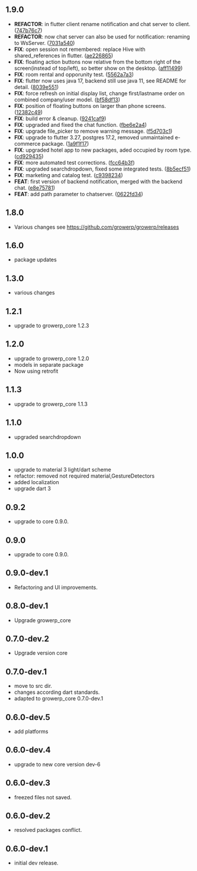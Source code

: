 ## 1.9.0

 - **REFACTOR**: in flutter client rename notification and chat server to client. ([747b76c7](https://github.com/growerp/growerp/commit/747b76c77497fe51f44481f5c2b38a6087c40ad7))
 - **REFACTOR**: now chat server can also be used for notification: renaming to WsServer. ([7031a540](https://github.com/growerp/growerp/commit/7031a540755648763a15b0b0b60607d644195a46))
 - **FIX**: open session not remembered: replace Hive with shared_references in flutter. ([ae226865](https://github.com/growerp/growerp/commit/ae226865ecb2da59f6a45cf8eb0a22c219921710))
 - **FIX**: floating action buttons now relative from the bottom right of the screen(instead of top/left), so better show on the desktop. ([aff11499](https://github.com/growerp/growerp/commit/aff11499cfe4997b4a0daf991aed057e919a64d9))
 - **FIX**: room rental and opporunity test. ([5562a7a3](https://github.com/growerp/growerp/commit/5562a7a322bbf31409a21343758613fa4aef630e))
 - **FIX**: flutter now uses java 17, backend still use java 11, see README for detail. ([8039e551](https://github.com/growerp/growerp/commit/8039e551bf240d012e974f2a1b10e64553218724))
 - **FIX**: force refresh on initial display list, change first/lastname order on combined company/user model. ([bf58df13](https://github.com/growerp/growerp/commit/bf58df13e5bf8e32d8001a9554ab45c9d6080951))
 - **FIX**: position of floating buttons on larger than phone screens. ([12382c49](https://github.com/growerp/growerp/commit/12382c499b1f9c42097e055c63058f2959b165ce))
 - **FIX**: build error & cleanup. ([9241caf9](https://github.com/growerp/growerp/commit/9241caf9595474b786451f879fce1929a13c2584))
 - **FIX**: upgraded and fixed the chat function. ([fbe6e2a4](https://github.com/growerp/growerp/commit/fbe6e2a43b2cbf890714e33cf2cb8aa24b0046c9))
 - **FIX**: upgrade file_picker to remove warning message. ([f5d703c1](https://github.com/growerp/growerp/commit/f5d703c19b1a4e19f0cbfac6eca32362ab4411a1))
 - **FIX**: upgrade to flutter 3.27, postgres 17.2, removed unmaintained e-commerce package. ([1a9f1f17](https://github.com/growerp/growerp/commit/1a9f1f17928d5e35156ff744338dbb941dfb7222))
 - **FIX**: upgraded hotel app to new packages, aded occupied by room type. ([cd929435](https://github.com/growerp/growerp/commit/cd929435cc3a02667c1e02408e0b90f055e4baf3))
 - **FIX**: more automated test corrections. ([fcc64b3f](https://github.com/growerp/growerp/commit/fcc64b3f825dbf378684bfa3e7689dfd2e824f53))
 - **FIX**: upgraded searchdropdown, fixed some integrated tests. ([8b5ecf51](https://github.com/growerp/growerp/commit/8b5ecf51c9312a45f9ef6147ac0cf8c941502d19))
 - **FIX**: marketing and catalog test. ([c9398234](https://github.com/growerp/growerp/commit/c939823452125d04855d5a9cd1699f9aa4db3082))
 - **FEAT**: first version of backend notification, merged with the backend chat. ([e8e75781](https://github.com/growerp/growerp/commit/e8e7578199b7bcf12d5021e90a9d37b26aa9f8b8))
 - **FEAT**: add path parameter to chatserver. ([0622fd34](https://github.com/growerp/growerp/commit/0622fd34bd35ed9107cd47d2b81d486eacdf6342))

## 1.8.0
* Various changes see https://github.com/growerp/growerp/releases

## 1.6.0
* package updates

## 1.3.0
* various changes

## 1.2.1
* upgrade to growerp_core 1.2.3

## 1.2.0
* upgrade to growerp_core 1.2.0
* models in separate package
* Now using retrofit

## 1.1.3
* upgrade to growerp_core 1.1.3

## 1.1.0
* upgraded searchdropdown

## 1.0.0
* upgrade to material 3 light/dart scheme
* refactor: removed not required material,GestureDetectors
* added localization
* upgrade dart 3

## 0.9.2
* upgrade to core 0.9.0.

## 0.9.0
* upgrade to core 0.9.0.

## 0.9.0-dev.1
* Refactoring and UI improvements.

## 0.8.0-dev.1
* Upgrade growerp_core

## 0.7.0-dev.2
* Upgrade version core

## 0.7.0-dev.1
* move to src dir.
* changes according dart standards.
* adapted to growerp_core 0.7.0-dev.1

## 0.6.0-dev.5
* add platforms

## 0.6.0-dev.4
* upgrade to new core version dev-6

## 0.6.0-dev.3
* freezed files not saved.

## 0.6.0-dev.2
* resolved packages conflict.

## 0.6.0-dev.1
* initial dev release.
